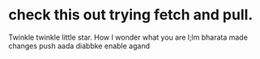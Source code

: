 # check this out trying fetch and pull.
Twinkle twinkle little star. How I wonder what you are
l;lm
bharata
made changes push
aada
diabbke
enable agand

